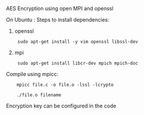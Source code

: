 AES Encryption using open MPI and openssl
 
On Ubuntu :
Steps to install dependencies:

1. openssl
	
		sudo apt-get install -y vim openssl libssl-dev

2. mpi

		sudo apt-get install libcr-dev mpich mpich-doc


Compile using mpicc:

		mpicc file.c -o file.o -lssl -lcrypto

		./file.o filename


Encryption key can be configured in the code